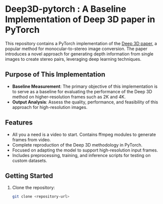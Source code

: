 # Deep3D-pytorch : A Baseline Implementation of Deep 3D paper in PyTorch

This repository contains a PyTorch implementation of the [Deep 3D paper](https://arxiv.org/abs/1604.03650), a popular method for monocular-to-stereo image conversion. The paper introduces a novel approach for generating depth information from single images to create stereo pairs, leveraging deep learning techniques.

## Purpose of This Implementation
- **Baseline Measurement**: The primary objective of this implementation is to serve as a baseline for evaluating the performance of the Deep 3D method on higher-resolution frames such as 2K and 4K. 
- **Output Analysis**: Assess the quality, performance, and feasibility of this approach for high-resolution images.

## Features
- All you a need is a video to start. Contains ffmpeg modules to generate frames from video.
- Complete reproduction of the Deep 3D methodology in PyTorch.
- Focused on adapting the model to support high-resolution input frames.
- Includes preprocessing, training, and inference scripts for testing on custom datasets.

## Getting Started
1. Clone the repository:
   ```bash
   git clone <repository-url>

